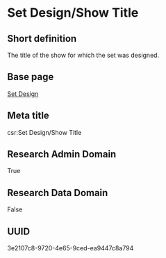 # Set Design/Show Title
## Short definition
The title of the show for which the set was designed.
## Base page
[Set Design](https://github.com/EuroCRIS/CASRAI-Dictionairies/blob/main/Objects/Set%20Design.md)
## Meta title
csr:Set Design/Show Title
## Research Admin Domain
True
## Research Data Domain
False
## UUID
3e2107c8-9720-4e65-9ced-ea9447c8a794
